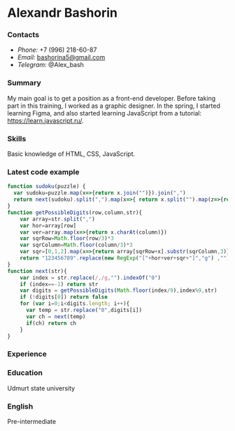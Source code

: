 # Alexandr Bashorin

### Contacts
* *Phone:* +7 (996) 218-60-87
* *Email:* bashorina5@gmail.com
* *Telegram:* @Alex_bash

### Summary
My main goal is to get a position as a front-end developer. Before taking part in this training, I worked as a graphic designer. In the spring, I started learning Figma, and also started learning JavaScript from a tutorial: https://learn.javascript.ru/.

### Skills
Basic knowledge of HTML, CSS, JavaScript.

### Latest code example
```javascript
function sudoku(puzzle) { 
  var sudoku=puzzle.map(x=>{return x.join("")}).join(",")  
  return next(sudoku).split(",").map(x=>{ return x.split("").map(z=>{return +z})})
}
function getPossibleDigits(row,column,str){
    var array=str.split(",")
    var hor=array[row]
    var ver=array.map(x=>{return x.charAt(column)})
    var sqrRow=Math.floor(row/3)*3
    var sqrColumn=Math.floor(column/3)*3    
    var sqr=[0,1,2].map(x=>{return array[sqrRow+x].substr(sqrColumn,3)}).join("")    
    return "123456789".replace(new RegExp("["+hor+ver+sqr+"]","g") ,"").split("")
}
function next(str){    
    var index = str.replace(/,/g,"").indexOf("0")
    if (index==-1) return str    
    var digits = getPossibleDigits(Math.floor(index/9),index%9,str)
    if (!digits[0]) return false 
    for (var i=0;i<digits.length; i++){      
      var temp = str.replace("0",digits[i])     
      var ch = next(temp)
      if(ch) return ch
    }    
}
```

### Experience


### Education
Udmurt state university

### English
Pre-intermediate
